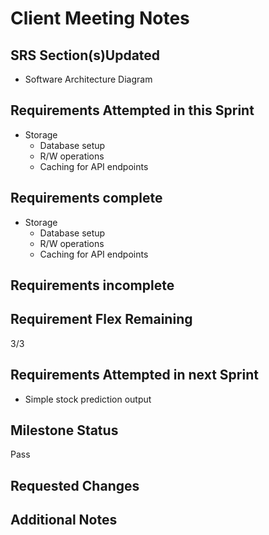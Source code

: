 # Client Meeting Notes

## SRS Section(s)Updated

- Software Architecture Diagram

## Requirements Attempted in this Sprint

- Storage
  - Database setup
  - R/W operations
  - Caching for API endpoints

## Requirements complete

- Storage
  - Database setup
  - R/W operations
  - Caching for API endpoints

## Requirements incomplete


## Requirement Flex Remaining

3/3

## Requirements Attempted in next Sprint

- Simple stock prediction output

## Milestone Status

Pass

## Requested Changes


## Additional Notes


